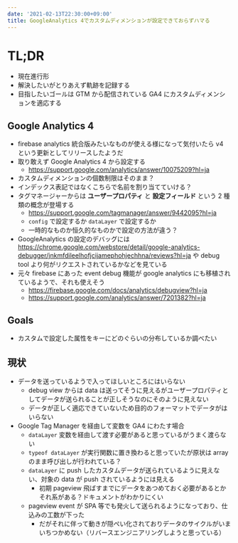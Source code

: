 ```yaml
---
date: '2021-02-13T22:30:00+09:00'
title: GoogleAnalytics 4でカスタムディメンションが設定できておらずハマる
---
```


# TL;DR

- 現在進行形
- 解決したいがとりあえず軌跡を記録する
- 目指したいゴールは GTM から配信されている GA4
  にカスタムディメンションを適応する

## Google Analytics 4

- firebase analytics 統合版みたいなものが使える様になって気付いたら v4
  という更新としてリリースしたようだ
- 取り敢えず Google Analytics 4 から設定する
  - https://support.google.com/analytics/answer/10075209?hl=ja
- カスタムディメンションの個数制限はそのまま？
- インデックス表記ではなくこちらで名前を割り当てていける？
- タグマネージャーからは **ユーザープロパティ** と **設定フィールド** という 2
  種類の概念が登場する
  - https://support.google.com/tagmanager/answer/9442095?hl=ja
  - `config` で設定するか `dataLayer` で設定するか
  - 一時的なものか恒久的なものかで設定の方法が違う？
- GoogleAnalytics の設定のデバッグには
  https://chrome.google.com/webstore/detail/google-analytics-debugger/jnkmfdileelhofjcijamephohjechhna/reviews?hl=ja
  や debug tool より何がリクエストされているかなどを見ている
- 元々 firebase にあった event debug 機能が google analytics
  にも移植されているようで、それも使えそう
  - https://firebase.google.com/docs/analytics/debugview?hl=ja
  - https://support.google.com/analytics/answer/7201382?hl=ja

## Goals

- カスタムで設定した属性をキーにどのぐらいの分布しているか調べたい

## 現状

- データを送っているようで入ってほしいところにはいらない
  - debug view からは data
    は送ってそうに見えるがユーザープロパティとしてデータが送られることが正しそうなのにそのように見えない
  - データが正しく適応できていないため目的のフォーマットでデータがはいらない
- Google Tag Manager を経由して変数を GA4 にわたす場合
  - `dataLayer` 変数を経由して渡す必要があると思っているがうまく渡らない
  - `typeof dataLayer` が実行関数に置き換わると思っていたが原状は array
    のまま呼び出しが行われている？
  - `dataLayer` に push したカスタムデータが送られているように見えない、対象の
    data が push されているようには見える
    - 初期 pageview
      飛ばすまでにデータをあつめておく必要があるとかそれ系がある？ドキュメントがわかりにくい
  - pageview event が SPA
    等でも発火して送られるようになっており、仕込みの工数が下った
    - だがそれに伴って動きが隠ぺい化されておりデータのサイクルがいまいちつかめない（リバースエンジニアリングしようと思っている）
